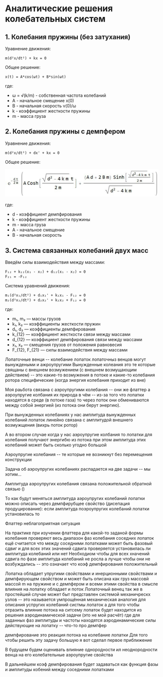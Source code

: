# Аналитические решения колебательных систем

## 1. Колебания пружины (без затухания)

Уравнение движения:
```
m(d²x/dt²) + kx = 0
```

Общее решение:
```
x(t) = A*cos(ωt) + B*sin(ωt)
```
где:
- ω = √(k/m) - собственная частота колебаний
- A - начальное смещение x(0)
- B - начальная скорость v(0)/ω
- k - коэффициент жесткости пружины
- m - масса груза

## 2. Колебания пружины с демпфером

Уравнение движения:
```
m(d²x/dt²) + dx' + kx = 0
```

Общее решение:

<img src="images/GeneralAnalitSol.jpg" alt="Аналитическое решение для системы пружина-демпфер" width="800">

где:
- d - коэффициент демпфирования
- k - коэффициент жесткости пружины
- m - масса груза
- A - начальное смещение
- B - начальная скорость

## 3. Система связанных колебаний двух масс

Введём силы взаимодействия между массами:
```
F₁₂ + k₁₂(x₁ - x₂) + d₁₂(x₁ - x₂) = 0
F₂₁ = -F₁₂
```

Система уравнений движения:
```
m₁(d²x₁/dt²) + d₁x₁' + k₁x₁ - F₁₂ = 0
m₂(d²x₂/dt²) + d₂x₂' + k₂x₂ + F₁₂ = 0
```

где:
- m₁, m₂ — массы грузов
- k₁, k₂ — коэффициенты жесткости пружин
- d₁, d₂ — коэффициенты демпфирования
- k_{12} — коэффициент жесткости связи между массами
- d_{12} — коэффициент демпфирования связи между массами
- x₁, x₂ — смещения грузов от положения равновесия
- F_{12}, F_{21} — силы взаимодействия между массами


Лопаточные венци -- колебание лопаток лопаточныз венцов могут вынуждеными и ажроупругими 
Вынужденные колеания это те которые свящаны с внешнем возмужением (с внешнем возмущающим действием) -- это какие-то возмужения в потоке и какие-то колебания ротора специфические (когда энергия колебания приходит из вне)

Моя раьбота связана с аэроупругими колебания -- они же флаттер а аэроупругие колбания их природа в чём -- из-за того что лопатки находятся в среде (в потоке газа) то через поток они обмениваются между собой энергией (из потока они берут энергию).  

При вынужденных колебаниях у нас амплитуда вынужденных колебаний лопаток линейно связана с амплитудой внешнего возмужщения (вихрь поток ротор) 

А во втором случае когда у нас аэроупругие колбания то лопатки для колебания получают энергибю из потока при этом амплитуда этих колебаний может быть сколько угодно большой

Аэроупругие колебания -- те которые не возникнут без перемещения конструкции 

Задача об аэроупругих колебаниях распадается на две задачи -- мы хотим...

Амплитуда аэроупругих колебания связана положительной обратной связью ()

То как будут меняться амплитуда аэроупругих колебаний лопатки можно описать через демпфирубщее свойство (дисепация продуцирование): если амплитуда поэроупругих колебаний лопатки установилась то 

Флаттер неблагоприятная ситуация

На практике при изучении флаттера для какой-то заданой формы колебания проверяют весь диапазон фаз колебания соседних лопаток ещё считается что между соседними лопатками может быть фазовый сдвиг и для всех этих значений сдвига проверяется установилась ли амплитуда колебаний или нет
Необходиом чтобы для всех хначений сдвига по фазе амплитуда колебаний не росла а лучше чтобы они не возбуждались -- это означает что коэф демпфирования положительный 

Лопатка обладает упругими свойствами и инерционными свойствами и демпфирующем свойством и может быть описана как груз массовй массой m на пружине и с демпфером и всеми этими свойства в смысле влияния на лопатку обладает и поток 
Лопаточный венец так же в простейшей случае может быт представлен системой механичрескх узлов -- это называется умпрощённая механическая аналогия для описания успругих колебаний систмы лопаток а для того чтобы отразить влияние потока на ситсему лопаток будет находится из решения аэродинамической задачи (это не мой расчёт) где для заданных фаз амплитуды и частоты находятся аэродинамические силы действующие на лопатку --  что-то про демпфер

демпфирование это реакция потока на колебание лопатки
Для того чтобы решить эту задачу большую я вот сделал первое приближение 

В будущем будем оценивать влияние однородности ил неоднородности венца на его колебательные аэроупругие свойства

В дальнейшем коэф демпфирования будет задаваться как функция фазы и амплитуды кобений между соседними лопатками